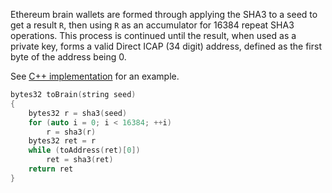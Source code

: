 Ethereum brain wallets are formed through applying the SHA3 to a seed to get a result `R`, then using `R` as an accumulator for 16384 repeat SHA3 operations. This process is continued until the result, when used as a private key, forms a valid Direct ICAP (34 digit) address, defined as the first byte of the address being 0.

See [C++ implementation](https://github.com/ethereum/cpp-ethereum/blob/develop/libethcore/KeyManager.cpp#L215-L225) for an example.

```c++
bytes32 toBrain(string seed)
{
	bytes32 r = sha3(seed)
	for (auto i = 0; i < 16384; ++i)
		r = sha3(r)
	bytes32 ret = r
	while (toAddress(ret)[0])
		ret = sha3(ret)
	return ret
}
```